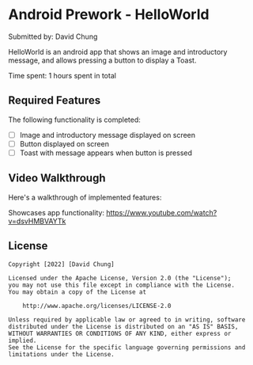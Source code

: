# Android Prework - HelloWorld

Submitted by: David Chung

HelloWorld is an android app that shows an image and introductory message, and allows pressing a button to display a Toast. 

Time spent: 1 hours spent in total

## Required Features

The following functionality is completed:

* [ ] Image and introductory message displayed on screen
* [ ] Button displayed on screen
* [ ] Toast with message appears when button is pressed 

## Video Walkthrough

Here's a walkthrough of implemented features:

Showcases app functionality:
https://www.youtube.com/watch?v=dsvHMBVAYTk

## License

    Copyright [2022] [David Chung]

    Licensed under the Apache License, Version 2.0 (the "License");
    you may not use this file except in compliance with the License.
    You may obtain a copy of the License at

        http://www.apache.org/licenses/LICENSE-2.0

    Unless required by applicable law or agreed to in writing, software
    distributed under the License is distributed on an "AS IS" BASIS,
    WITHOUT WARRANTIES OR CONDITIONS OF ANY KIND, either express or implied.
    See the License for the specific language governing permissions and
    limitations under the License.
